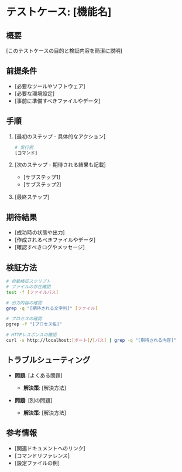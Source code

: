 # テストケース: [機能名]

## 概要

[このテストケースの目的と検証内容を簡潔に説明]

## 前提条件

- [必要なツールやソフトウェア]
- [必要な環境設定]
- [事前に準備すべきファイルやデータ]

## 手順

1. [最初のステップ - 具体的なアクション]
   ```bash
   # 実行例
   [コマンド]
   ```

2. [次のステップ - 期待される結果も記載]
   - [サブステップ1]
   - [サブステップ2]

3. [最終ステップ]

## 期待結果

- [成功時の状態や出力]
- [作成されるべきファイルやデータ]
- [確認すべきログやメッセージ]

## 検証方法

```bash
# 自動検証スクリプト
# ファイルの存在確認
test -f [ファイルパス]

# 出力内容の確認
grep -q "[期待される文字列]" [ファイル]

# プロセスの確認
pgrep -f "[プロセス名]"

# HTTPレスポンスの確認
curl -s http://localhost:[ポート]/[パス] | grep -q "[期待される内容]"
```

## トラブルシューティング

- **問題**: [よくある問題]
  - **解決策**: [解決方法]

- **問題**: [別の問題]
  - **解決策**: [解決方法]

## 参考情報

- [関連ドキュメントへのリンク]
- [コマンドリファレンス]
- [設定ファイルの例]
